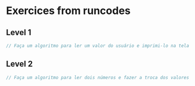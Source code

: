 # Exercices from runcodes

## Level 1

```js
// Faça um algoritmo para ler um valor do usuário e imprimi-lo na tela
```

## Level 2

```js
// Faça um algoritmo para ler dois números e fazer a troca dos valores digitados pelo usuário. Após a troca, imprima os novos valores obtidos.
```